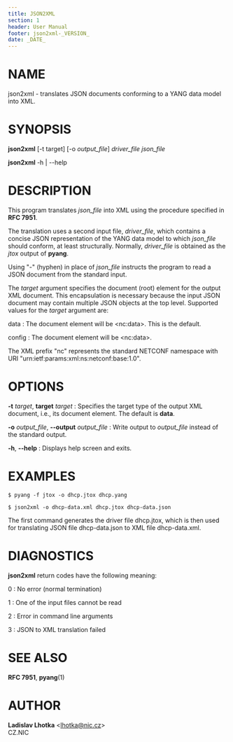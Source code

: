 ```yaml
---
title: JSON2XML
section: 1
header: User Manual
footer: json2xml-_VERSION_
date: _DATE_
---
```

# NAME

json2xml - translates JSON documents conforming to a YANG data
model into XML.

# SYNOPSIS

**json2xml** [-t target] [-o *output_file*] *driver_file* *json_file*

**json2xml** -h | -\-help

# DESCRIPTION

This program translates *json_file* into XML using the procedure
specified in **RFC 7951**.

The translation uses a second input file, *driver_file*, which
contains a concise JSON representation of the YANG data model to which
*json_file* should conform, at least structurally. Normally,
*driver_file* is obtained as the *jtox* output of **pyang**.

Using \"-\" (hyphen) in place of *json_file* instructs the program to
read a JSON document from the standard input.

The *target* argument specifies the document (root) element for the
output XML document. This encapsulation is necessary because the input
JSON document may contain multiple JSON objects at the top
level. Supported values for the *target* argument are:

data
:   The document element will be &lt;nc:data&gt;. This is the default.

config
:   The document element will be &lt;nc:data&gt;.

The XML prefix \"nc\" represents the standard NETCONF namespace with URI
\"urn:ietf:params:xml:ns:netconf:base:1.0\".

# OPTIONS

**-t** *target*, **target** *target*
:    Specifies the target type of the output XML document,
     i.e., its document element. The default is **data**.

**-o** *output_file*, **-\-output** *output_file*
:    Write output to *output_file* instead of the standard output.

**-h**, **-\-help**
:    Displays help screen and exits.

# EXAMPLES

    $ pyang -f jtox -o dhcp.jtox dhcp.yang

    $ json2xml -o dhcp-data.xml dhcp.jtox dhcp-data.json

The first command generates the driver file dhcp.jtox, which is then
used for translating JSON file dhcp-data.json to XML file
dhcp-data.xml.

# DIAGNOSTICS

**json2xml** return codes have the following meaning:

0
:   No error (normal termination)

1
:   One of the input files cannot be read

2
:   Error in command line arguments

3
:   JSON to XML translation failed

# SEE ALSO

**RFC 7951**, **pyang**(1)

# AUTHOR

**Ladislav Lhotka** &lt;lhotka@nic.cz&gt;\
CZ.NIC

<!-- markdownlint-disable-file MD014 MD025 MD034 MD049 MD052 -->

